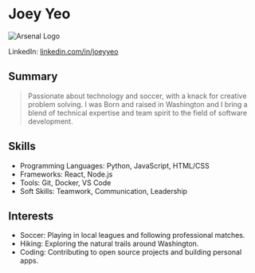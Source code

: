 # Joey Yeo

![Arsenal Logo](https://upload.wikimedia.org/wikipedia/en/5/53/Arsenal_FC.svg)

LinkedIn: [linkedin.com/in/joeyyeo](https://www.linkedin.com/in/joey-yeo-077a86239/)  

## Summary

> Passionate about technology and soccer, with a knack for creative problem solving. I was Born and raised in Washington and I bring a blend of technical expertise and team spirit to the field of software development.

## Skills

- Programming Languages: Python, JavaScript, HTML/CSS
- Frameworks: React, Node.js
- Tools: Git, Docker, VS Code
- Soft Skills: Teamwork, Communication, Leadership

## Interests

- Soccer: Playing in local leagues and following professional matches.
- Hiking: Exploring the natural trails around Washington.
- Coding: Contributing to open source projects and building personal apps.